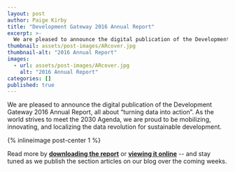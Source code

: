 ```yaml
---
layout: post
author: Paige Kirby
title: "Development Gateway 2016 Annual Report"
excerpt: >-
  We are pleased to announce the digital publication of the Development Gateway 2016 Annual Report, all about “turning data into action”. As the world strives to meet the 2030 Agenda, we are proud to be mobilizing, innovating, and localizing the data revolution for sustainable development....
thumbnail: assets/post-images/ARcover.jpg
thumbnail-alt: "2016 Annual Report"
images:
  - url: assets/post-images/ARcover.jpg
    alt: "2016 Annual Report"
categories: []
published: true
---
```


We are pleased to announce the digital publication of the Development Gateway 2016 Annual Report, all about “turning data into action”. As the world strives to meet the 2030 Agenda, we are proud to be mobilizing, innovating, and localizing the data revolution for sustainable development. 

{% inlineimage post-center 1 %}

Read more by [**downloading the report**](http://www.developmentgateway.org/assets/financials/dg_2016_annual_report_eng.pdf) or [**viewing it online**](https://issuu.com/devgateway/docs/dg_2016_annual_report_eng) -- and stay tuned as we publish the section articles on our blog over the coming weeks.
